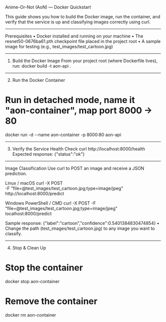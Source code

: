 Anime-Or-Not (AoN) — Docker Quickstart



This guide shows you how to build the Docker image, run the container, and verify that the service is up and classifying images correctly using curl.



________________________________________
Prerequisites
•	Docker installed and running on your machine
•	The resnet50-0676ba61.pth checkpoint file placed in the project root
•	A sample image for testing (e.g., test_images/test_cartoon.jpg)
________________________________________
1. Build the Docker Image
From your project root (where Dockerfile lives), run:
docker build -t aon-api .

________________________________________
2. Run the Docker Container
# Run in detached mode, name it "aon-container", map port 8000 -> 80

docker run -d --name aon-container -p 8000:80 aon-api

________________________________________
3. Verify the Service
Health Check
curl http://localhost:8000/health
Expected response:
{"status":"ok"}
________________________________________
Image Classification
Use curl to POST an image and receive a JSON prediction.

Linux / macOS
curl -X POST \
  -F "file=@test_images/test_cartoon.jpg;type=image/jpeg" \
  http://localhost:8000/predict

Windows PowerShell / CMD
curl -X POST -F "file=@test_images/test_cartoon.jpg;type=image/jpeg" localhost:8000/predict

Sample response:
{"label":"cartoon","confidence":0.5401384830474854}
•	Change the path (test_images/test_cartoon.jpg) to any image you want to classify.

________________________________________
4. Stop & Clean Up
# Stop the container
docker stop aon-container

# Remove the container
docker rm aon-container

